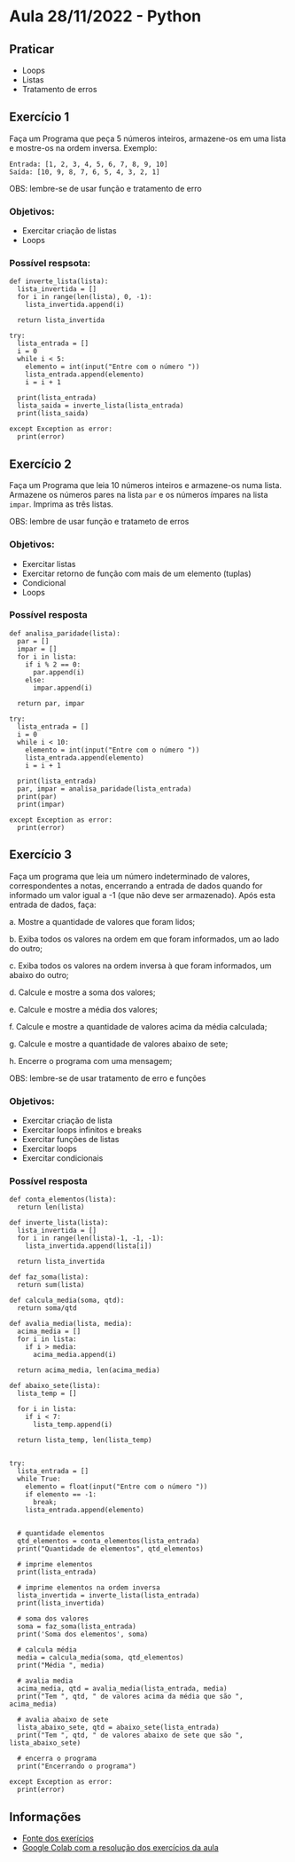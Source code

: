 # Aula 28/11/2022 - Python

## Praticar
- Loops
- Listas
- Tratamento de erros

## Exercício 1
Faça um Programa que peça 5 números inteiros, armazene-os em uma lista e mostre-os na ordem inversa.
Exemplo:
```
Entrada: [1, 2, 3, 4, 5, 6, 7, 8, 9, 10]
Saída: [10, 9, 8, 7, 6, 5, 4, 3, 2, 1]
```
OBS: lembre-se de usar função e tratamento de erro


### Objetivos:
- Exercitar criação de listas
- Loops

### Possível respsota:
```
def inverte_lista(lista):
  lista_invertida = []
  for i in range(len(lista), 0, -1):
    lista_invertida.append(i)

  return lista_invertida
  
try:
  lista_entrada = []
  i = 0
  while i < 5:
    elemento = int(input("Entre com o número "))
    lista_entrada.append(elemento)
    i = i + 1

  print(lista_entrada)
  lista_saida = inverte_lista(lista_entrada)
  print(lista_saida)

except Exception as error:
  print(error)
```

## Exercício 2
Faça um Programa que leia 10 números inteiros e armazene-os numa lista. Armazene os números pares na lista `par` e os números ímpares na lista `impar`. Imprima as três listas.

OBS: lembre de usar função e tratameto de erros

### Objetivos:
- Exercitar listas
- Exercitar retorno de função com mais de um elemento (tuplas)
- Condicional
- Loops

### Possível resposta
```
def analisa_paridade(lista):
  par = []
  impar = []
  for i in lista:
    if i % 2 == 0:
      par.append(i)
    else:
      impar.append(i)
  
  return par, impar
  
try:
  lista_entrada = []
  i = 0
  while i < 10:
    elemento = int(input("Entre com o número "))
    lista_entrada.append(elemento)
    i = i + 1

  print(lista_entrada)
  par, impar = analisa_paridade(lista_entrada)
  print(par)
  print(impar)

except Exception as error:
  print(error)
```

## Exercício 3
Faça um programa que leia um número indeterminado de valores, correspondentes a notas, encerrando a entrada de dados quando for informado um valor igual a -1 (que não deve ser armazenado). Após esta entrada de dados, faça:

  a. Mostre a quantidade de valores que foram lidos;

  b. Exiba todos os valores na ordem em que foram informados, um ao lado do outro;

  c. Exiba todos os valores na ordem inversa à que foram informados, um abaixo do outro;

  d. Calcule e mostre a soma dos valores;

  e. Calcule e mostre a média dos valores;

  f. Calcule e mostre a quantidade de valores acima da média calculada;

  g. Calcule e mostre a quantidade de valores abaixo de sete;

  h. Encerre o programa com uma mensagem;

OBS: lembre-se de usar tratamento de erro e funções

### Objetivos:
- Exercitar criação de lista
- Exercitar loops infinitos e breaks
- Exercitar funções de listas
- Exercitar loops
- Exercitar condicionais

### Possível resposta
```
def conta_elementos(lista):
  return len(lista)

def inverte_lista(lista):
  lista_invertida = []
  for i in range(len(lista)-1, -1, -1):
    lista_invertida.append(lista[i])

  return lista_invertida

def faz_soma(lista):
  return sum(lista)

def calcula_media(soma, qtd):
  return soma/qtd

def avalia_media(lista, media):
  acima_media = []
  for i in lista:
    if i > media:
      acima_media.append(i)

  return acima_media, len(acima_media)

def abaixo_sete(lista):
  lista_temp = []

  for i in lista:
    if i < 7:
      lista_temp.append(i)

  return lista_temp, len(lista_temp)


try:
  lista_entrada = []
  while True:
    elemento = float(input("Entre com o número "))
    if elemento == -1:
      break;
    lista_entrada.append(elemento)

  
  # quantidade elementos
  qtd_elementos = conta_elementos(lista_entrada)
  print("Quantidade de elementos", qtd_elementos)

  # imprime elementos
  print(lista_entrada)

  # imprime elementos na ordem inversa
  lista_invertida = inverte_lista(lista_entrada)
  print(lista_invertida)

  # soma dos valores
  soma = faz_soma(lista_entrada)
  print('Soma dos elementos', soma)

  # calcula média
  media = calcula_media(soma, qtd_elementos)
  print("Média ", media)

  # avalia media
  acima_media, qtd = avalia_media(lista_entrada, media)
  print("Tem ", qtd, " de valores acima da média que são ", acima_media)

  # avalia abaixo de sete
  lista_abaixo_sete, qtd = abaixo_sete(lista_entrada)
  print("Tem ", qtd, " de valores abaixo de sete que são ", lista_abaixo_sete)

  # encerra o programa
  print("Encerrando o programa")

except Exception as error:
  print(error)

```

## Informações

- [Fonte dos exerícios](https://wiki.python.org.br/ExerciciosListas)
- [Google Colab com a resolução dos exercícios da aula](https://colab.research.google.com/drive/1fZ8fl5FG132Tr4XISEdwUObtLYt7PLN0?usp=sharing)